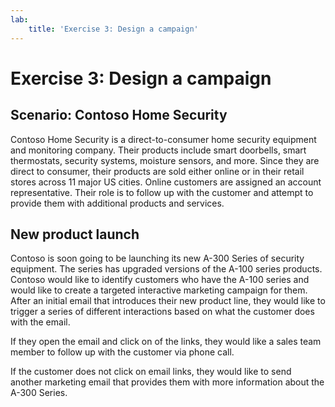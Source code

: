 ```yaml
---
lab:
    title: 'Exercise 3: Design a campaign'
---
```


# Exercise 3: Design a campaign

## Scenario: Contoso Home Security 
Contoso Home Security is a direct-to-consumer home security equipment and monitoring company. Their products include smart doorbells, smart thermostats, security systems, moisture sensors, and more. Since they are direct to consumer, their products are sold either online or in their retail stores across 11 major US cities. Online customers are assigned an account representative. Their role is to follow up with the customer and attempt to provide them with additional products and services. 

## New product launch
Contoso is soon going to be launching its new A-300 Series of security equipment. The series has upgraded versions of the A-100 series products. Contoso would like to identify customers who have the A-100 series and would like to create a targeted interactive marketing campaign for them. After an initial email that introduces their new product line, they would like to trigger a series of different interactions based on what the customer does with the email. 

If they open the email and click on of the links, they would like a sales team member to follow up with the customer via phone call.

If the customer does not click on email links, they would like to send another marketing email that provides them with more information about the A-300 Series.
